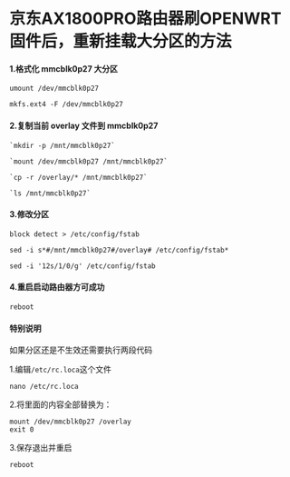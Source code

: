 # 京东AX1800PRO路由器刷OPENWRT固件后，重新挂载大分区的方法

#### 1.格式化 mmcblk0p27 大分区

```
umount /dev/mmcblk0p27

mkfs.ext4 -F /dev/mmcblk0p27
```

#### 2.复制当前 overlay 文件到 mmcblk0p27

```
`mkdir -p /mnt/mmcblk0p27`

`mount /dev/mmcblk0p27 /mnt/mmcblk0p27`

`cp -r /overlay/* /mnt/mmcblk0p27`

`ls /mnt/mmcblk0p27`
```

#### 3.修改分区

```
block detect > /etc/config/fstab

sed -i s*#/mnt/mmcblk0p27#/overlay# /etc/config/fstab*

sed -i '12s/1/0/g' /etc/config/fstab
```

#### 4.重启启动路由器方可成功

```
reboot
```



#### **特别说明**

如果分区还是不生效还需要执行两段代码

1.编辑`/etc/rc.loca`这个文件

```
nano /etc/rc.loca
```

2.将里面的内容全部替换为：

```rc.loca
mount /dev/mmcblk0p27 /overlay
exit 0
```

3.保存退出并重启

```
reboot
```

